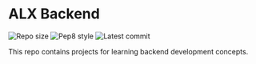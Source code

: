# ALX Backend

![Repo size](https://img.shields.io/github/repo-size/Domkcwis/alx-backend)
![Pep8 style](https://img.shields.io/badge/PEP8-style%20guide-purple?style=round-square)
![Latest commit](https://img.shields.io/github/last-commit/Domkcwis/alx-backend/main?style=round-square)


This repo contains projects for learning backend development concepts.
